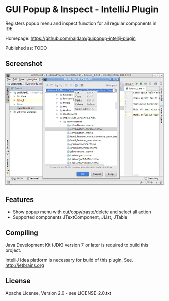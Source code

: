 GUI Popup & Inspect - IntelliJ Plugin
=====================================

Registers popup menu and inspect function for all regular components in IDE.

Homepage: https://github.com/hajdam/guipopup-intellij-plugin  

Published as: TODO  

Screenshot
----------

![Plugin Screenshot](images/screenshot.png?raw=true)

Features
--------

 - Show popup menu with cut/copy/paste/delete and select all action
 - Supported components JTextComponent, JList, JTable

Compiling
---------

Java Development Kit (JDK) version 7 or later is required to build this project.

IntelliJ Idea platform is necessary for build of this plugin. See. http://jetbrains.org  

License
-------

Apache License, Version 2.0 - see LICENSE-2.0.txt
